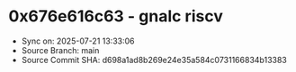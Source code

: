 # 0x676e616c63 - gnalc riscv

- Sync on: 2025-07-21 13:33:06
- Source Branch: main
- Source Commit SHA: d698a1ad8b269e24e35a584c0731166834b13383